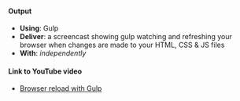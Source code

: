 #### Output
- **Using**: Gulp
- **Deliver**: a screencast showing gulp watching and refreshing your browser when changes are made to your HTML, CSS & JS files
- **With**: *independently*

#### Link to YouTube video 
- [Browser reload with Gulp](https://youtu.be/QW1bR0LtsdM)